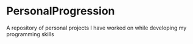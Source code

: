 # PersonalProgression
A repository of personal projects I have worked on while developing my programming skills
